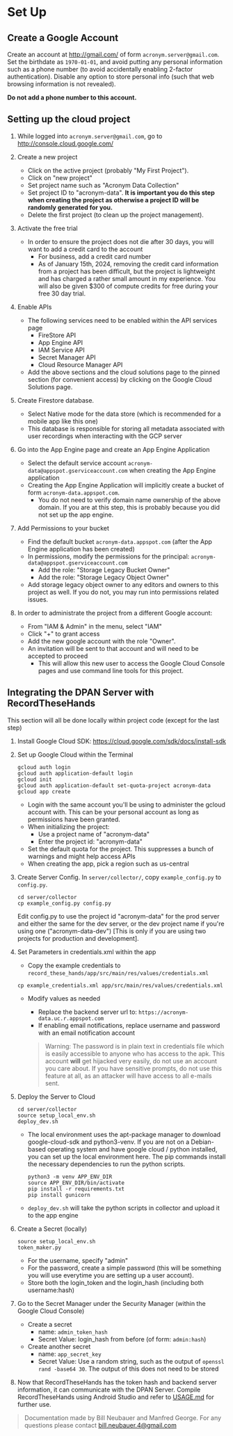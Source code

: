 # Set Up

## Create a Google Account

Create an account at http://gmail.com/ of form `acronym.server@gmail.com`. Set the birthdate as `1970-01-01`, and avoid putting
any personal information such as a phone number (to avoid accidentally enabling 2-factor authentication). Disable any option
to store personal info (such that web browsing information is not revealed).

**Do not add a phone number to this account.**

## Setting up the cloud project

1. While logged into `acronym.server@gmail.com`, go to http://console.cloud.google.com/
2. Create a new project
    - Click on the active project (probably "My First Project").
    - Click on "new project"
    - Set project name such as "Acronym Data Collection"
    - Set project ID to "acronym-data". **It is important you do this step when creating the project as otherwise a project ID will be randomly generated for you.**
    - Delete the first project (to clean up the project management).
3. Activate the free trial
    - In order to ensure the project does not die after 30 days, you will want to add a credit card to the account
        - For business, add a credit card number
        - As of January 15th, 2024, removing the credit card information from a project has been difficult, but the project is lightweight and has charged a rather small amount in my experience. You will also be given $300 of compute credits for
        free during your free 30 day trial.
4. Enable APIs
    - The following services need to be enabled within the API services page
        - FireStore API
        - App Engine API
        - IAM Service API
        - Secret Manager API
        - Cloud Resource Manager API
    - Add the above sections and the cloud solutions page to the pinned section (for convenient access) by clicking on the Google Cloud Solutions page.
5. Create Firestore database. 
    - Select Native mode for the data store (which is recommended for a mobile app like this one)
    - This database is responsible for storing all metadata associated with user recordings when interacting with the GCP server
6. Go into the App Engine page and create an App Engine Application
    - Select the default service account `acronym-data@appspot.gserviceaccount.com` when creating the App Engine application
    - Creating the App Engine Application will implicitly create a bucket of form `acronym-data.appspot.com`.
        - You do not need to verify domain name ownership of the above domain.  If you are at this step, this is probably because you did not set up the app engine.

7. Add Permissions to your bucket
    - Find the default bucket `acronym-data.appspot.com` (after the App Engine application has been created)
    - In permissions, modify the permissions for the principal: `acronym-data@appspot.gserviceaccount.com`
        - Add the role: "Storage Legacy Bucket Owner"
        - Add the role: "Storage Legacy Object Owner"
    - Add storage legacy object owner to any editors and owners to this project as well. If you do not, you may run into permissions related issues.

8. In order to administrate the project from a different Google account:
    - From "IAM & Admin" in the menu, select "IAM"
    - Click "+" to grant access
    - Add the new google account with the role "Owner". 
    - An invitation will be sent to that account and will need to be accepted to proceed
        - This will allow this new user to access the Google Cloud Console pages and use command line tools for this project.

## Integrating the DPAN Server with RecordTheseHands
This section will all be done locally within project code (except for the last step)

1. Install Google Cloud SDK: https://cloud.google.com/sdk/docs/install-sdk
2. Set up Google Cloud within the Terminal
    ```
    gcloud auth login 
    gcloud auth application-default login
    gcloud init
    gcloud auth application-default set-quota-project acronym-data
    gcloud app create
    ```
    - Login with the same account you'll be using to administer the gcloud account with. This can be your personal account as long as permissions have been granted.
    - When initializing the project:
        - Use a project name of "acronym-data"
        - Enter the project id: "acronym-data"
    - Set the default quota for the project. This suppresses a bunch of warnings and might help access APIs
    - When creating the app, pick a region such as us-central

3. Create Server Config. In `server/collector/`, copy `example_config.py` to `config.py`.
    ```
    cd server/collector
    cp example_config.py config.py
    ```
    Edit config.py to use the project id "acronym-data" for the prod server and either the same for the dev server, or the dev project name if you're using one ("acronym-data-dev") [This is only if you are using two projects for production and development].

4. Set Parameters in credentials.xml within the app
    - Copy the example credentials to `record_these_hands/app/src/main/res/values/credentials.xml`
    ```
    cp example_credentials.xml app/src/main/res/values/credentials.xml
    ```
    - Modify values as needed
        - Replace the backend server url to: `https://acronym-data.uc.r.appspot.com`
        - If enabling email notifications, replace username and password with an email notification account
        > Warning: The password is in plain text in credentials file which is easily accessible to anyone who has access to the apk.  This account **will** get hijacked very easily, do not use an account you care about. If you have sensitive prompts, do not use this feature at all, as an attacker will have access to all e-mails sent. 
        
        [//]: # (It should also be possible to use an app password/access token, which you should be able to generate in "manage account" -> "security" -> ??? but this feature has yet to be implemented)

5. Deploy the Server to Cloud 
    ```
    cd server/collector
    source setup_local_env.sh
    deploy_dev.sh
    ```
    - The local environment uses the apt-package manager to download google-cloud-sdk and python3-venv. If you are not on a Debian-based operating system and have google cloud / python installed, you can set up the local environment here. The pip commands install the necessary dependencies to run the python scripts.
        ```
        python3 -m venv APP_ENV_DIR
        source APP_ENV_DIR/bin/activate
        pip install -r requirements.txt
        pip install gunicorn
        ```
    - `deploy_dev.sh` will take the python scripts in collector and upload it to the app engine

6. Create a Secret (locally)
    ```
    source setup_local_env.sh 
    token_maker.py
    ```
    - For the username, specify "admin"
    - For the password, create a simple password (this will be something you will use everytime you are setting up a user account).
    - Store both the login_token and the login_hash (including both username:hash)

7. Go to the Secret Manager under the Security Manager (within the Google Cloud Console)
    - Create a secret
        - name: `admin_token_hash`
        - Secret Value: login_hash from before (of form: `admin:hash`)
    - Create another secret
        - name: `app_secret_key`
        - Secret Value: Use a random string, such as the output of `openssl rand -base64 30`. The output of this does not need to be stored

8. Now that RecordTheseHands has the token hash and backend server information, it can communicate with the DPAN Server. Compile RecordTheseHands using Android Studio and refer to [USAGE.md](USAGE.md) for further use.

> Documentation made by Bill Neubauer and Manfred George. For any questions please contact bill.neubauer.4@gmail.com





    






